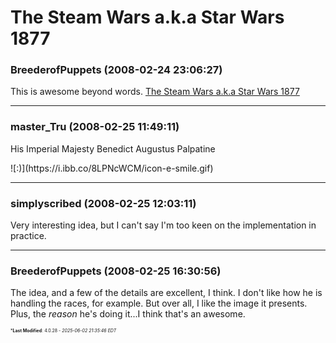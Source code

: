# The Steam Wars a.k.a Star Wars 1877

### **BreederofPuppets** (2008-02-24 23:06:27)

This is awesome beyond words.
[The Steam Wars a.k.a Star Wars 1877](http://forums.gleemax.com/showthread.php?t=991025 "http://forums.gleemax.com/showthread.php?t=991025")

---

### **master_Tru** (2008-02-25 11:49:11)

His Imperial Majesty Benedict Augustus Palpatine
<!-- s:) -->![:)](https://i.ibb.co/8LPNcWCM/icon-e-smile.gif)<!-- s:) -->

---

### **simplyscribed** (2008-02-25 12:03:11)

Very interesting idea, but I can't say I'm too keen on the implementation in practice.

---

### **BreederofPuppets** (2008-02-25 16:30:56)

The idea, and a few of the details are excellent, I think. I don't like how he is handling the races, for example. But over all, I like the image it presents.
Plus, the *reason* he's doing it...I think that's an awesome.



<span style="font-size: 0.5em;">***Last Modified**: 4.0.28 - *2025-06-02 21:35:46 EDT*</span>